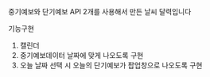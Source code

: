 중기예보와 단기예보 API 2개를 사용해서 만든 날씨 달력입니다</br>

기능구현</br>
1. 캘린더</br>
2. 중기예보데이터 날짜에 맞게 나오도록 구현</br>
3. 오늘 날짜 선택 시 오늘의 단기예보가 팝업창으로 나오도록 구현</br>
